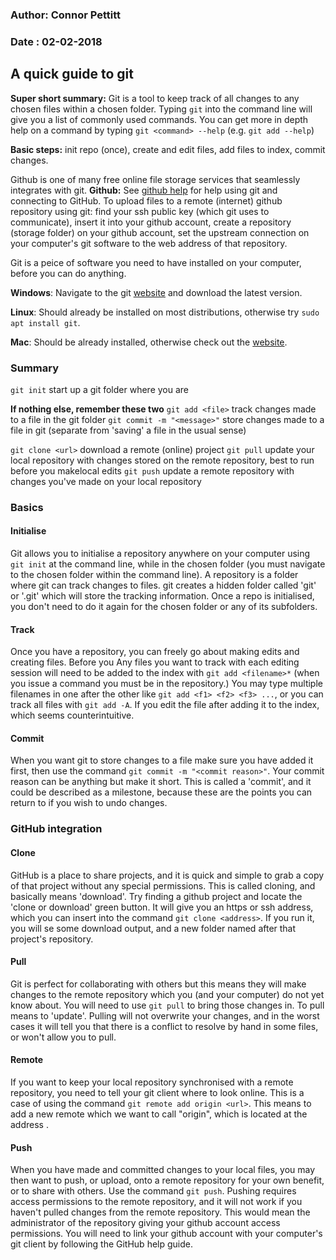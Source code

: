 ### Author: Connor Pettitt
### Date  : 02-02-2018


## A quick guide to git 

**Super short summary:** Git is a tool to keep track of all changes to any chosen files within a chosen folder. Typing `git` into the command line will give you a list of commonly used commands. You can get more in depth help on a command by typing `git <command> --help` (e.g. `git add --help`)

**Basic steps:** init repo (once), create and edit files, add files to index, commit changes.

Github is one of many free online file storage services that seamlessly integrates with git.
**Github:** See [github help](https://help.github.com/) for help using git and connecting to GitHub. To upload files to a remote (internet) github repository using git: find your ssh public key (which git uses to communicate), insert it into your github account, create a repository (storage folder) on your github account, set the upstream connection on your computer's git software to the web address of that repository.


Git is a peice of software you need to have installed on your computer, before you can do anything.

**Windows**: Navigate to the git [website](https://git-scm.com/)  and download the latest version.

**Linux**: Should already be installed on most distributions, otherwise try `sudo apt install git`.

**Mac**: Should be already installed, otherwise check out the [website](https://git-scm.com/).

### Summary
`git init`                  start up a git folder where you are

**If nothing else, remember these two**
`git add <file>`            track changes made to a file in the git folder
`git commit -m "<message>"` store changes made to a file in git (separate from 'saving' a file in the usual sense)

`git clone <url>`           download a remote (online) project
`git pull`                  update your local repository with changes stored on the remote repository, best to run before you makelocal edits
`git push`                  update a remote repository with changes you've made on your local repository


### Basics
#### Initialise
Git allows you to initialise a repository anywhere on your computer using `git init` at the command line, while in the chosen folder (you must navigate to the chosen folder within the command line). A repository is a folder where git can track changes to files. git creates a hidden folder called 'git' or '.git' which will store the tracking information. Once a repo is initialised, you don't need to do it again for the chosen folder or any of its subfolders.

#### Track
Once you have a repository, you can freely go about making edits and creating files. Before you Any files you want to track with each editing session will need to be added to the index with `git add <filename>*` (when you issue a command you must be in the repository.) You may type multiple filenames in one after the other like `git add <f1> <f2> <f3> ...`, or you can track all files with `git add -A`. If you edit the file after adding it to the index, which seems counterintuitive.

#### Commit
When you want git to store changes to a file make sure you have added it first, then use the command `git commit -m "<commit reason>"`. Your commit reason can be anything but make it short. This is called a 'commit', and it could be described as a milestone, because these are the points you can return to if you wish to undo changes.

### GitHub integration 
#### Clone 
GitHub is a place to share projects, and it is quick and simple to grab a copy of that project without any special permissions. This is called cloning, and basically means 'download'. Try finding a github project and locate the 'clone or download' green button. It will give you an https or ssh address, which you can insert into the command `git clone <address>`. If you run it, you will se some download output, and a new folder named after that project's repository.

#### Pull
Git is perfect for collaborating with others but this means they will make changes to the remote repository which you (and your computer) do not yet know about. You will need to use `git pull` to bring those changes in. To pull means to 'update'. Pulling will not overwrite your changes, and in the worst cases it will tell you that there is a conflict to resolve by hand in some files, or won't allow you to pull.

#### Remote
If you want to keep your local repository synchronised with a remote repository, you need to tell your git client where to look online. This is a case of using the command `git remote add origin <url>`. This means to add a new remote which we want to call "origin", which is located at the address <url>. 

#### Push
When you have made and committed changes to your local files, you may then want to push, or upload, onto a remote repository for your own benefit, or to share with others. Use the command `git push`. Pushing requires access permissions to the remote repository, and it will not work if you haven't pulled changes from the remote repository. This would mean the administrator of the repository giving your github account access permissions. You will need to link your github account with your computer's git client by following the GitHub help guide.
